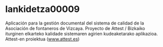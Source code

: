 # lankidetza00009
Aplicación para la gestión documental del sistema de calidad de la Asociación de fontaneros de Vizcaya. Proyecto de Attest / Bizkaiko iturginen elkarteko kalidade sistemaren agirien kudeaketarako aplikazioa. Attest-en proiektua (www.attest.es)
